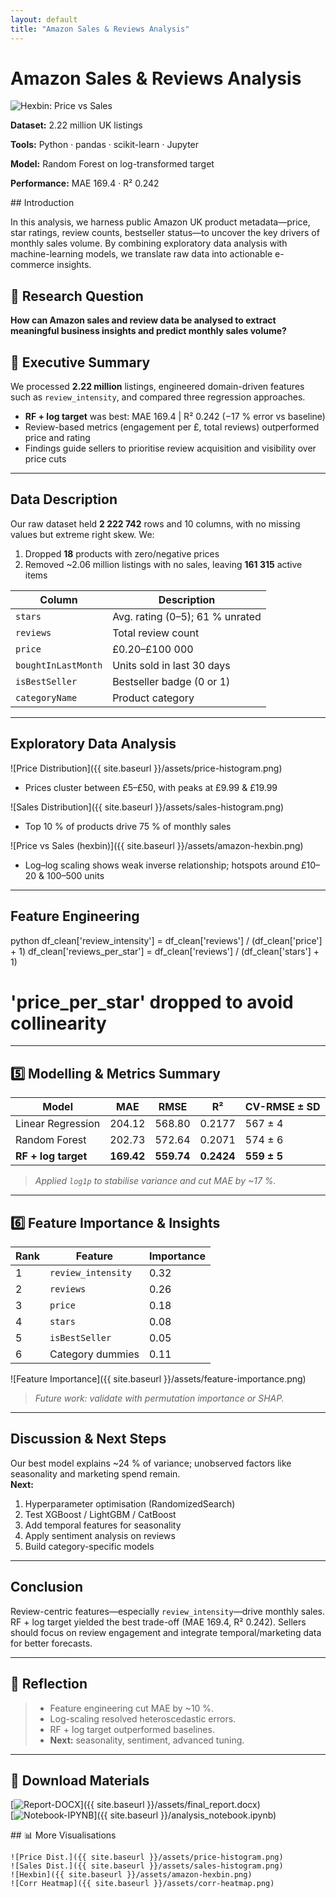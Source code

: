 ```yaml
---
layout: default
title: "Amazon Sales & Reviews Analysis"
---
```


# Amazon Sales & Reviews Analysis

<div class="project-card">
  <img src="{{ site.baseurl }}/assets/amazon-hexbin.png" alt="Hexbin: Price vs Sales" />
  <div class="project-summary">
    <p><strong>Dataset:</strong> 2.22 million UK listings</p>
    <p><strong>Tools:</strong> Python · pandas · scikit-learn · Jupyter</p>
    <p><strong>Model:</strong> Random Forest on log-transformed target</p>
    <p><strong>Performance:</strong> MAE 169.4 · R² 0.242</p>
  </div>
</div>
## Introduction  
<a name="introduction"></a>

In this analysis, we harness public Amazon UK product metadata—price, star ratings, review counts, bestseller status—to uncover the key drivers of monthly sales volume. By combining exploratory data analysis with machine-learning models, we translate raw data into actionable e-commerce insights.

## 📖 Research Question  
<a name="research-question"></a>

**How can Amazon sales and review data be analysed to extract meaningful business insights and predict monthly sales volume?**

## 🚀 Executive Summary  
<a name="executive-summary"></a>

We processed **2.22 million** listings, engineered domain-driven features such as `review_intensity`, and compared three regression approaches.  
- **RF + log target** was best: MAE 169.4 | R² 0.242 (−17 % error vs baseline)  
- Review-based metrics (engagement per £, total reviews) outperformed price and rating  
- Findings guide sellers to prioritise review acquisition and visibility over price cuts
---

<div class="page-layout">
  <div class="main-content">

## Data Description  
<a name="data-description"></a>

Our raw dataset held **2 222 742** rows and 10 columns, with no missing values but extreme right skew. We:  
1. Dropped **18** products with zero/negative prices  
2. Removed ~2.06 million listings with no sales, leaving **161 315** active items  

| Column               | Description                         |
|----------------------|-------------------------------------|
| `stars`              | Avg. rating (0–5); 61 % unrated     |
| `reviews`            | Total review count                  |
| `price`              | £0.20–£100 000                      |
| `boughtInLastMonth`  | Units sold in last 30 days          |
| `isBestSeller`       | Bestseller badge (0 or 1)           |
| `categoryName`       | Product category                    |

---

## Exploratory Data Analysis  
<a name="exploratory-data-analysis"></a>

![Price Distribution]({{ site.baseurl }}/assets/price-histogram.png)  
- Prices cluster between £5–£50, with peaks at £9.99 & £19.99

![Sales Distribution]({{ site.baseurl }}/assets/sales-histogram.png)  
- Top 10 % of products drive 75 % of monthly sales

![Price vs Sales (hexbin)]({{ site.baseurl }}/assets/amazon-hexbin.png)  
- Log–log scaling shows weak inverse relationship; hotspots around £10–20 & 100–500 units

---

## Feature Engineering  
<a name="feature-engineering"></a>

python
df_clean['review_intensity']  = df_clean['reviews'] / (df_clean['price'] + 1)
df_clean['reviews_per_star']  = df_clean['reviews'] / (df_clean['stars'] + 1)
# 'price_per_star' dropped to avoid collinearity

---
## 5️⃣ Modelling & Metrics Summary  
<a name="modelling--evaluation"></a>

| Model                | MAE      | RMSE     | R²       | CV-RMSE ± SD |
|----------------------|----------|----------|----------|--------------|
| Linear Regression    | 204.12   | 568.80   | 0.2177   | 567 ± 4      |
| Random Forest        | 202.73   | 572.64   | 0.2071   | 574 ± 6      |
| **RF + log target**  | **169.42** | **559.74** | **0.2424** | **559 ± 5** |

> *Applied `log1p` to stabilise variance and cut MAE by ~17 %.*

---

## 6️⃣ Feature Importance & Insights  
<a name="feature-importance"></a>

| Rank | Feature              | Importance |
|------|----------------------|------------|
| 1    | `review_intensity`   | 0.32       |
| 2    | `reviews`            | 0.26       |
| 3    | `price`              | 0.18       |
| 4    | `stars`              | 0.08       |
| 5    | `isBestSeller`       | 0.05       |
| 6    | Category dummies     | 0.11       |

![Feature Importance]({{ site.baseurl }}/assets/feature-importance.png)

> *Future work: validate with permutation importance or SHAP.*

---

## Discussion & Next Steps  
<a name="discussion--next-steps"></a>

Our best model explains ~24 % of variance; unobserved factors like seasonality and marketing spend remain.  
**Next:**  
1. Hyperparameter optimisation (RandomizedSearch)  
2. Test XGBoost / LightGBM / CatBoost  
3. Add temporal features for seasonality  
4. Apply sentiment analysis on reviews  
5. Build category-specific models

---

## Conclusion  
<a name="conclusion"></a>

Review-centric features—especially `review_intensity`—drive monthly sales. RF + log target yielded the best trade-off (MAE 169.4, R² 0.242). Sellers should focus on review engagement and integrate temporal/marketing data for better forecasts.

---

## 📝 Reflection  
<a name="reflection"></a>

> - Feature engineering cut MAE by ~10 %.  
> - Log-scaling resolved heteroscedastic errors.  
> - RF + log target outperformed baselines.  
> - **Next:** seasonality, sentiment, advanced tuning.

---

## 📄 Download Materials  
<a name="download-materials"></a>

[![Report-DOCX](https://img.shields.io/badge/Report-DOCX-blue)]({{ site.baseurl }}/assets/final_report.docx)  
[![Notebook-IPYNB](https://img.shields.io/badge/Notebook-IPYNB-orange)]({{ site.baseurl }}/analysis_notebook.ipynb)

  </div> <!-- /.main-content -->

  <aside class="sidebar">
    ## 📊 More Visualisations

    ![Price Dist.]({{ site.baseurl }}/assets/price-histogram.png)
    ![Sales Dist.]({{ site.baseurl }}/assets/sales-histogram.png)
    ![Hexbin]({{ site.baseurl }}/assets/amazon-hexbin.png)
    ![Corr Heatmap]({{ site.baseurl }}/assets/corr-heatmap.png)
  </aside>
</div> <!-- /.page-layout -->

